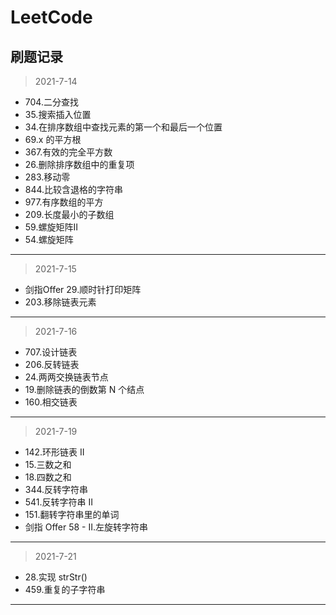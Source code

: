 # LeetCode

## 刷题记录
> 2021-7-14
* 704.二分查找
* 35.搜索插入位置
* 34.在排序数组中查找元素的第一个和最后一个位置
* 69.x 的平方根
* 367.有效的完全平方数
* 26.删除排序数组中的重复项
* 283.移动零
* 844.比较含退格的字符串
* 977.有序数组的平方
* 209.长度最小的子数组
* 59.螺旋矩阵II
* 54.螺旋矩阵
---
> 2021-7-15
* 剑指Offer 29.顺时针打印矩阵
* 203.移除链表元素
---
> 2021-7-16
* 707.设计链表
* 206.反转链表
* 24.两两交换链表节点
* 19.删除链表的倒数第 N 个结点
* 160.相交链表
---
> 2021-7-19
* 142.环形链表 II
* 15.三数之和
* 18.四数之和
* 344.反转字符串
* 541.反转字符串 II
* 151.翻转字符串里的单词
* 剑指 Offer 58 - II.左旋转字符串
---
> 2021-7-21
* 28.实现 strStr()
* 459.重复的子字符串
---

